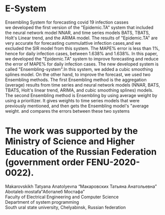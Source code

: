 # E-System
Ensembling System for forecasting  covid 19 infection casses <br />
 we developed the first version of the "Epidemic.TA" system that included the neural network model NNAR, and time series models BATS, TBATS, Holt's Linear trend, and the ARIMA model. The results of "Epidemic.TA" are very accurate for forecasting cummulattive infection cases,and we excluded the SIR model from this system. The MAPE\% error is less than 1\%, hence for daily infection cases, between 1.638\% and 1.638\%. In this paper, we developed the "Epidemic.TA" system to improve forecasting and reduce the error of MAPE\% for daily infection cases. The new developed system is called "Ensembling-system".In this system, we added a cubic smoothing splines model. On the other hand, to improve the forecast, we used two Ensembling methods. The first Ensembling method is the aggregation (average) results from time series and neural network models (NNAR, BATS, TBATS, Holt's linear trend, ARIMA, and cubic smoothing splines) models. The second Ensembling method is Ensembling by using average weight by using a prioritizer. It gives weights to time series models that were previously mentioned, and then gets the Ensembling model's "average weight. and compares the errors between these two systems <br />
# The work was supported by the Ministry of Science and Higher Education of the Russian Federation (government order FENU-2020-0022).
Makarovskikh Tatyana Anatolyevna “Макаровских Татьяна Анатольевна”<br />
Abotaleb mostafa“Аботалеб Мостафа”<br />
Faculty of Electrical Engineering and Computer Science<br />
Department of system programming<br />
South ural state university, Chelyabinsk, Russian federation <br />
